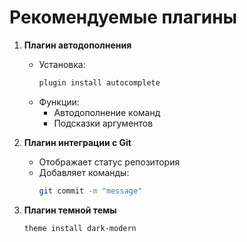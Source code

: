 # Рекомендуемые плагины

1. **Плагин автодополнения**
   - Установка:
     ```bash
     plugin install autocomplete
     ```
   - Функции:
     - Автодополнение команд
     - Подсказки аргументов

2. **Плагин интеграции с Git**
   - Отображает статус репозитория
   - Добавляет команды:
     ```bash
     git commit -m "message"
     ```

3. **Плагин темной темы**
   ```bash
   theme install dark-modern
   ```
